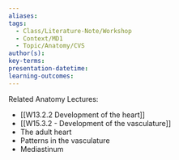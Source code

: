 ```yaml
---
aliases: 
tags:
  - Class/Literature-Note/Workshop
  - Context/MD1
  - Topic/Anatomy/CVS
author(s): 
key-terms: 
presentation-datetime: 
learning-outcomes:
---
```

Related Anatomy Lectures:
- [[W13.2.2 Development of the heart]]
- [[W15.3.2 - Development of the vasculature]]
- The adult heart
- Patterns in the vasculature
- Mediastinum